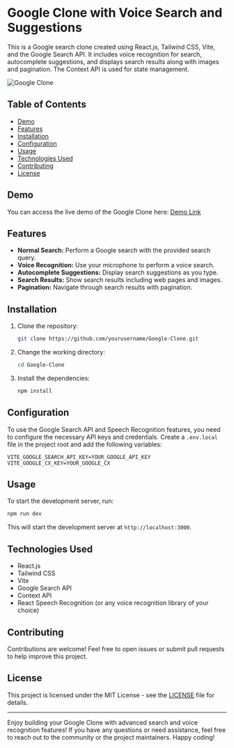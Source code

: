 # Google Clone with Voice Search and Suggestions

This is a Google search clone created using React.js, Tailwind CSS, Vite, and the Google Search API. It includes voice recognition for search, autocomplete suggestions, and displays search results along with images and pagination. The Context API is used for state management.

![Google Clone](screenshot.png)

## Table of Contents

- [Demo](#demo)
- [Features](#features)
- [Installation](#installation)
- [Configuration](#configuration)
- [Usage](#usage)
- [Technologies Used](#technologies-used)
- [Contributing](#contributing)
- [License](#license)

## Demo

You can access the live demo of the Google Clone here: [Demo Link](#)

## Features

- **Normal Search:** Perform a Google search with the provided search query.
- **Voice Recognition:** Use your microphone to perform a voice search.
- **Autocomplete Suggestions:** Display search suggestions as you type.
- **Search Results:** Show search results including web pages and images.
- **Pagination:** Navigate through search results with pagination.

## Installation

1. Clone the repository:

   ```bash
   git clone https://github.com/yourusername/Google-Clone.git
   ```

2. Change the working directory:

   ```bash
   cd Google-Clone
   ```

3. Install the dependencies:

   ```bash
   npm install
   ```

## Configuration

To use the Google Search API and Speech Recognition features, you need to configure the necessary API keys and credentials. Create a `.env.local` file in the project root and add the following variables:

```dotenv
VITE_GOOGLE_SEARCH_API_KEY=YOUR_GOOGLE_API_KEY
VITE_GOOGLE_CX_KEY=YOUR_GOOGLE_CX
```


## Usage

To start the development server, run:

```bash
npm run dev
```

This will start the development server at `http://localhost:3000`.

## Technologies Used

- React.js
- Tailwind CSS
- Vite
- Google Search API
- Context API
- React Speech Recognition (or any voice recognition library of your choice)

## Contributing

Contributions are welcome! Feel free to open issues or submit pull requests to help improve this project.

## License

This project is licensed under the MIT License - see the [LICENSE](LICENSE) file for details.

---

Enjoy building your Google Clone with advanced search and voice recognition features! If you have any questions or need assistance, feel free to reach out to the community or the project maintainers. Happy coding!